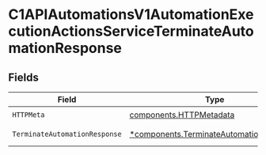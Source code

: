 # C1APIAutomationsV1AutomationExecutionActionsServiceTerminateAutomationResponse


## Fields

| Field                                                                                             | Type                                                                                              | Required                                                                                          | Description                                                                                       |
| ------------------------------------------------------------------------------------------------- | ------------------------------------------------------------------------------------------------- | ------------------------------------------------------------------------------------------------- | ------------------------------------------------------------------------------------------------- |
| `HTTPMeta`                                                                                        | [components.HTTPMetadata](../../models/components/httpmetadata.md)                                | :heavy_check_mark:                                                                                | N/A                                                                                               |
| `TerminateAutomationResponse`                                                                     | [*components.TerminateAutomationResponse](../../models/components/terminateautomationresponse.md) | :heavy_minus_sign:                                                                                | Successful response                                                                               |